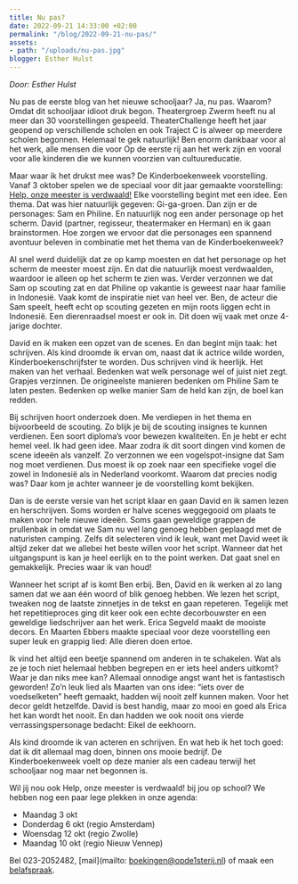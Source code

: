 ```yaml
---
title: Nu pas?
date: 2022-09-21 14:33:00 +02:00
permalink: "/blog/2022-09-21-nu-pas/"
assets:
- path: "/uploads/nu-pas.jpg"
blogger: Esther Hulst
---
```


*Door: Esther Hulst*

Nu pas de eerste blog van het nieuwe schooljaar? Ja, nu pas. Waarom? Omdat dit schooljaar idioot druk begon. Theatergroep Zwerm heeft nu al meer dan 30 voorstellingen gespeeld. TheaterChallenge heeft het jaar geopend op verschillende scholen en ook Traject C is alweer op meerdere scholen begonnen. Helemaal te gek natuurlijk! Ben enorm dankbaar voor al het werk, alle mensen die voor Op de eerste rij aan het werk zijn en vooral voor alle kinderen die we kunnen voorzien van cultuureducatie.

Maar waar ik het drukst mee was? De Kinderboekenweek voorstelling. Vanaf 3 oktober spelen we de speciaal voor dit jaar gemaakte voorstelling: [Help, onze meester is verdwaald!](https://www.opde1sterij.nl/theatergroep-zwerm/help-onze-meester-is-verdwaald/) Elke voorstelling begint met een idee. Een thema. Dat was hier natuurlijk gegeven: Gi-ga-groen. Dan zijn er de personages: Sam en Philine. En natuurlijk nog een ander personage op het scherm. David (partner, regisseur, theatermaker en Herman) en ik gaan brainstormen. Hoe zorgen we ervoor dat die personages een spannend avontuur beleven in combinatie met het thema van de Kinderboekenweek? 

Al snel werd duidelijk dat ze op kamp moesten en dat het personage op het scherm de meester moest zijn. En dat die natuurlijk moest verdwaalden, waardoor ie alleen op het scherm te zien was. Verder verzonnen we dat Sam op scouting zat en dat Philine op vakantie is geweest naar haar familie in Indonesië. Vaak komt de inspiratie niet van heel ver. Ben, de acteur die Sam speelt, heeft echt op scouting gezeten en mijn roots liggen echt in Indonesië. Een dierenraadsel moest er ook in. Dit doen wij vaak met onze 4-jarige dochter. 

David en ik maken een opzet van de scenes. En dan begint mijn taak: het schrijven. Als kind droomde ik ervan om, naast dat ik actrice wilde worden, Kinderboekenschrijfster te worden. Dus schrijven vind ik heerlijk. Het maken van het verhaal. Bedenken wat welk personage wel of juist niet zegt. Grapjes verzinnen. De origineelste manieren bedenken om Philine Sam te laten pesten. Bedenken op welke manier Sam de held kan zijn, de boel kan redden.

Bij schrijven hoort onderzoek doen. Me verdiepen in het thema en bijvoorbeeld de scouting. Zo blijk je bij de scouting insignes te kunnen verdienen. Een soort diploma’s voor bewezen kwaliteiten. En je hebt er echt hemel veel. Ik had geen idee. Maar zodra ik dit soort dingen vind komen de scene ideeën als vanzelf. Zo verzonnen we een vogelspot-insigne dat Sam nog moet verdienen. Dus moest ik op zoek naar een specifieke vogel die zowel in Indonesië als in Nederland voorkomt. Waarom dat precies nodig was? Daar kom je achter wanneer je de voorstelling komt bekijken.

Dan is de eerste versie van het script klaar en gaan David en ik samen lezen en herschrijven. Soms worden er halve scenes weggegooid om plaats te maken voor hele nieuwe ideeën. Soms gaan geweldige grappen de prullenbak in omdat we Sam nu wel lang genoeg hebben geplaagd met de naturisten camping. Zelfs dit selecteren vind  ik leuk, want met David weet ik altijd zeker dat we allebei het beste willen voor het script. Wanneer dat het uitgangspunt is kan je heel eerlijk en to the point werken. Dat gaat snel en gemakkelijk. Precies waar ik van houd!

Wanneer het script af is komt Ben erbij. Ben, David en ik werken al zo lang samen dat we aan één woord of blik genoeg hebben. We lezen het script, tweaken nog de laatste zinnetjes in de tekst en gaan repeteren. Tegelijk met het repetitieproces ging dit keer ook een echte decorbouwster en een geweldige liedschrijver aan het werk. Erica Segveld maakt de mooiste decors. En Maarten Ebbers maakte speciaal voor deze voorstelling een super leuk en grappig lied: Alle dieren doen ertoe. 

Ik vind het altijd een beetje spannend om anderen in te schakelen. Wat als ze je toch niet helemaal hebben begrepen en er iets heel anders uitkomt? Waar je dan niks mee kan? Allemaal onnodige angst want het is fantastisch geworden! Zo’n leuk lied als Maarten van ons idee: “iets over de voedselketen” heeft gemaakt, hadden wij nooit zelf kunnen maken. Voor het decor geldt hetzelfde. David is best handig, maar zo mooi en goed als Erica het kan wordt het nooit. En dan hadden we ook nooit ons vierde verrassingspersonage bedacht: Eikel de eekhoorn.

Als kind droomde ik van acteren en schrijven. En wat heb ik het toch goed: dat ik dit allemaal mag doen, binnen ons mooie bedrijf. De Kinderboekenweek voelt op deze manier als een cadeau terwijl het schooljaar nog maar net begonnen is.

Wil jij nou ook Help, onze meester is verdwaald! bij jou op school? We hebben nog een paar lege plekken in onze agenda: 
* Maandag 3 okt
* Donderdag 6 okt (regio Amsterdam)
* Woensdag 12 okt (regio Zwolle)
* Maandag 10 okt (regio Nieuw Vennep)

Bel 023-2052482, [mail](mailto: boekingen@opde1sterij.nl) of maak een [belafspraak](https://calendly.com/opde1sterij/bellen-voor-meer-info).